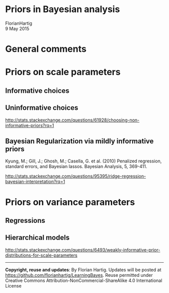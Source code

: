 # Priors in Bayesian analysis
FlorianHartig  
9 May 2015  

# General comments


# Priors on scale parameters

## Informative choices


## Uninformative choices

http://stats.stackexchange.com/questions/61928/choosing-non-informative-priors?rq=1


## Bayesian Regularization via mildly informative priors 

Kyung, M.; Gill, J.; Ghosh, M.; Casella, G. et al. (2010) Penalized regression, standard errors, and Bayesian lassos. Bayesian Analysis, 5, 369-411.

http://stats.stackexchange.com/questions/95395/ridge-regression-bayesian-interpretation?rq=1


# Priors on variance parameters

## Regressions


## Hierarchical models

http://stats.stackexchange.com/questions/6493/weakly-informative-prior-distributions-for-scale-parameters







---
**Copyright, reuse and updates**: By Florian Hartig. Updates will be posted at https://github.com/florianhartig/LearningBayes. Reuse permitted under Creative Commons Attribution-NonCommercial-ShareAlike 4.0 International License

